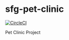 # sfg-pet-clinic

[![CircleCI](https://circleci.com/gh/Jac0156/sfg-pet-clinic/tree/master.svg?style=svg)](https://circleci.com/gh/Jac0156/sfg-pet-clinic/tree/master)

Pet Clinic Project